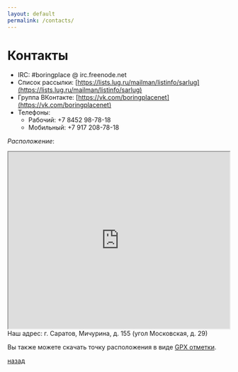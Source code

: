```yaml
---
layout: default
permalink: /contacts/
---
```


# [](#header-1) Контакты

* IRC: #boringplace @ irc.freenode.net
* Список рассылки: [https://lists.lug.ru/mailman/listinfo/sarlug](https://lists.lug.ru/mailman/listinfo/sarlug)
* Группа ВКонтакте: [https://vk.com/boringplacenet](https://vk.com/boringplacenet)
* Телефоны:
  * Рабочий: +7 8452 98-78-18
  * Мобильный: +7 917 208-78-18

*Расположение*:

<iframe
  width="500px"
  height="400px"
  src="http://openstreetmap.ru/frame.php?mapid=1319997191?noscreenshot=1">
</iframe>
Наш адрес: г. Саратов, Мичурина, д. 155 (угол Московская, д. 29)

Вы также можете скачать точку расположения в виде
[GPX отметки](/boringplace.gpx).

[назад](../index)

